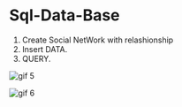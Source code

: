 # Sql-Data-Base
1. Create Social NetWork with relashionship
2. Insert DATA.
3. QUERY.


![gif 5](https://cloud.githubusercontent.com/assets/12031960/24617529/d5590830-189c-11e7-9466-cc2488e85cfb.gif)

![gif 6](https://cloud.githubusercontent.com/assets/12031960/24617665/4141c2bc-189d-11e7-8785-c4ffd0abef0a.gif)
